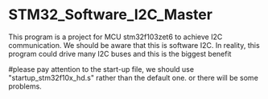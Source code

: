 # STM32_Software_I2C_Master
This program is a project for MCU stm32f103zet6 to achieve I2C communication. We should be aware that this is software I2C. In reality, this program could drive many I2C buses and this is the biggest benefit 


#please pay attention to the start-up file, we should use "startup_stm32f10x_hd.s" rather than the default one. or there will be some problems.
